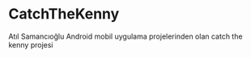 # CatchTheKenny

Atıl Samancıoğlu Android mobil uygulama projelerinden olan catch the kenny projesi
